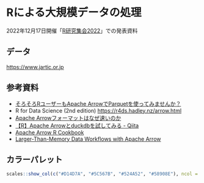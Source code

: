 Rによる大規模データの処理
=============

2022年12月17日開催「[R研究集会2022](https://rjpusers.connpass.com/event/266841/)」での発表資料

## データ

https://www.jartic.or.jp

## 参考資料

- [そろそろRユーザーもApache ArrowでParquetを使ってみませんか？](https://notchained.hatenablog.com/entry/2019/12/17/213356)
- R for Data Science (2nd edition) https://r4ds.hadley.nz/arrow.html
- [Apache Arrowフォーマットはなぜ速いのか](https://slide.rabbit-shocker.org/authors/kou/db-tech-showcase-online-2020/)
- [【R】Apache Arrowとduckdbを試してみる - Qiita](https://qiita.com/eitsupi/items/ce3e1b1fb0e45e0d45e3)
- [Apache Arrow R Cookbook](https://arrow.apache.org/cookbook/r/index.html)
- [Larger-Than-Memory Data Workflows with Apache Arrow](https://arrow-user2022.netlify.app)

## カラーパレット

``` r
scales::show_col(c("#D14D7A", "#5C567B", "#524A52", "#58908E"), ncol = 4)
```
